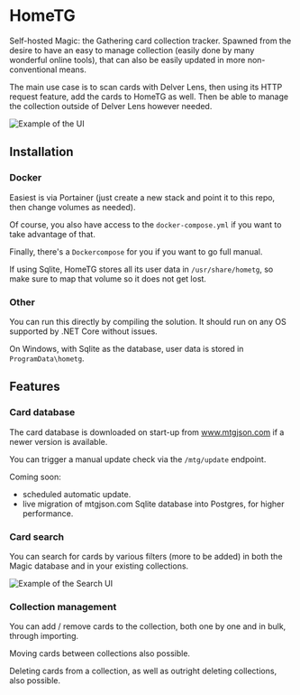 # HomeTG

Self-hosted Magic: the Gathering card collection tracker.
Spawned from the desire to have an easy to manage collection (easily done by many wonderful online tools), that can also be easily updated in more non-conventional means.

The main use case is to scan cards with Delver Lens, then using its HTTP request feature, add the cards to HomeTG as well.
Then be able to manage the collection outside of Delver Lens however needed.

![Example of the UI](https://github.com/morosanmihail/hometg/blob/main/images/ui20230628.jpg?raw=true)

## Installation

### Docker

Easiest is via Portainer (just create a new stack and point it to this repo, then change volumes as needed).

Of course, you also have access to the `docker-compose.yml` if you want to take advantage of that.

Finally, there's a `Dockercompose` for you if you want to go full manual.

If using Sqlite, HomeTG stores all its user data in `/usr/share/hometg`, so make sure to map that volume so it does not get lost.

### Other

You can run this directly by compiling the solution.
It should run on any OS supported by .NET Core without issues.

On Windows, with Sqlite as the database, user data is stored in `ProgramData\hometg`.

## Features

### Card database

The card database is downloaded on start-up from www.mtgjson.com if a newer version is available.

You can trigger a manual update check via the `/mtg/update` endpoint.

Coming soon:
- scheduled automatic update.
- live migration of mtgjson.com Sqlite database into Postgres, for higher performance.

### Card search

You can search for cards by various filters (more to be added) in both the Magic database and in your existing collections.

![Example of the Search UI](https://github.com/morosanmihail/hometg/blob/main/images/search20230628.jpg?raw=true)

### Collection management

You can add / remove cards to the collection, both one by one and in bulk, through importing.

Moving cards between collections also possible.

Deleting cards from a collection, as well as outright deleting collections, also possible.
